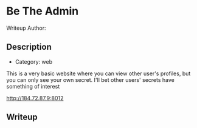 # Be The Admin
Writeup Author: 
## Description
* Category: web

This is a very basic website where you can view other user's profiles, but you can only see your own secret. I'll bet other users' secrets have something of interest

http://184.72.87.9:8012

## Writeup
